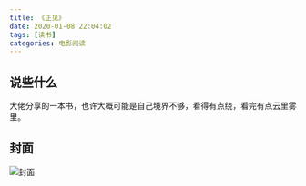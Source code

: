 ```yaml
---
title: 《正见》
date: 2020-01-08 22:04:02
tags: [读书]
categories: 电影阅读
---
```


## 说些什么
大佬分享的一本书，也许大概可能是自己境界不够，看得有点绕，看完有点云里雾里。

<!-- more -->

## 封面
![封面](/imgss/fengmian_zhengjian.jpg)

